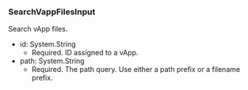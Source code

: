 ### SearchVappFilesInput
Search vApp files.

- id: System.String
  - Required. ID assigned to a vApp.
- path: System.String
  - Required. The path query. Use either a path prefix or a filename prefix.
